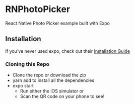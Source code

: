 # RNPhotoPicker
React Native Photo Picker example built with Expo

## Installation
If you've never used expo, check out their [Installation Guide](https://docs.expo.io/versions/v32.0.0/introduction/installation/ "Expo CLI Installation Guide")

### Cloning this Repo
* Clone the repo or download the zip
* yarn add to install all the dependencies
* expo start
  * Run either the iOS simulator or 
  * Scan the QR code on your phone to see!
